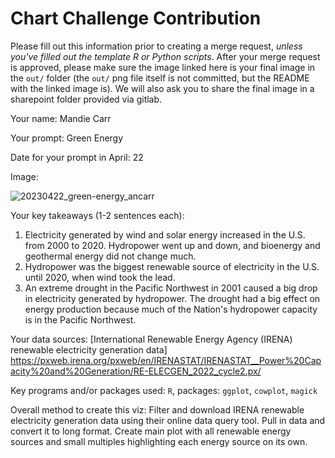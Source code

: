 # Chart Challenge Contribution

Please fill out this information prior to creating a merge request, *unless you've filled out the template R or Python scripts*. After your merge request is approved, please make sure the image linked here is your final image in the `out/` folder (the `out/` png file itself is not committed, but the README with the linked image is). We will also ask you to share the final image in a sharepoint folder provided via gitlab.

Your name: Mandie Carr

Your prompt: Green Energy

Date for your prompt in April: 22

Image: 

![20230422_green-energy_ancarr](out/20230422_green-energy_ancarr.png)

Your key takeaways (1-2 sentences each):

1. Electricity generated by wind and solar energy increased in the U.S. from 2000 to 2020. Hydropower went up and down, and bioenergy and geothermal energy did not change much.
2. Hydropower was the biggest renewable source of electricity in the U.S. until 2020, when wind took the lead.
3. An extreme drought in the Pacific Northwest in 2001 caused a big drop in electricity generated by hydropower. The drought had a big effect on energy production because much of the Nation's hydropower capacity is in the Pacific Northwest.

Your data sources: [International Renewable Energy Agency (IRENA) renewable electricity generation data] https://pxweb.irena.org/pxweb/en/IRENASTAT/IRENASTAT__Power%20Capacity%20and%20Generation/RE-ELECGEN_2022_cycle2.px/

Key programs and/or packages used: `R`, packages: `ggplot`, `cowplot`, `magick`

Overall method to create this viz: Filter and download IRENA renewable electricity generation data using their online data query tool. Pull in data and convert it to long format. Create main plot with all renewable energy sources and small multiples highlighting each energy source on its own. 
